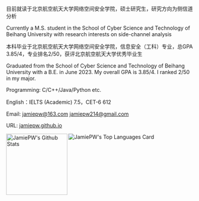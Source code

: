 目前就读于北京航空航天大学网络空间安全学院，硕士研究生，研究方向为侧信道分析  

Currently a M.S. student in the School of Cyber Science and Technology of Beihang University with research interests on side-channel analysis

本科毕业于北京航空航天大学网络空间安全学院，信息安全（工科）专业，总GPA 3.85/4，专业排名2/50，获评北京航空航天大学优秀毕业生  

Graduated from the School of Cyber Science and Technology of Beihang University with a B.E. in June 2023. My overall GPA is 3.85/4. I ranked 2/50 in my major.

Programming: C/C++/Java/Python etc.

English：IELTS (Academic) 7.5，CET-6 612

Email: jamiepw@163.com jamiepw214@gmail.com

URL: [jamiepw.github.io](https://jamiepw.github.io/)

<img align="left" height="165" src="https://github-readme-stats.vercel.app/api?username=JamiePW&show_icons=true&locale=en" alt="JamiePW's Github Stats" />

<img align="center" src="https://github-readme-stats.vercel.app/api/top-langs?username=JamiePW&show_icons=true&locale=en&layout=compact" alt="JamiePW's Top Languages Card" />
